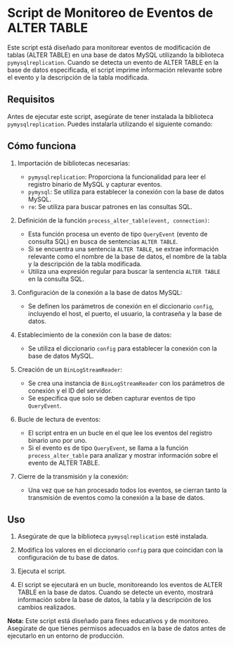 # Script de Monitoreo de Eventos de ALTER TABLE

Este script está diseñado para monitorear eventos de modificación de tablas (ALTER TABLE) en una base de datos MySQL utilizando la biblioteca `pymysqlreplication`. Cuando se detecta un evento de ALTER TABLE en la base de datos especificada, el script imprime información relevante sobre el evento y la descripción de la tabla modificada.

## Requisitos

Antes de ejecutar este script, asegúrate de tener instalada la biblioteca `pymysqlreplication`. Puedes instalarla utilizando el siguiente comando:


## Cómo funciona

1. Importación de bibliotecas necesarias:
   - `pymysqlreplication`: Proporciona la funcionalidad para leer el registro binario de MySQL y capturar eventos.
   - `pymysql`: Se utiliza para establecer la conexión con la base de datos MySQL.
   - `re`: Se utiliza para buscar patrones en las consultas SQL.

2. Definición de la función `process_alter_table(event, connection)`:
   - Esta función procesa un evento de tipo `QueryEvent` (evento de consulta SQL) en busca de sentencias `ALTER TABLE`.
   - Si se encuentra una sentencia `ALTER TABLE`, se extrae información relevante como el nombre de la base de datos, el nombre de la tabla y la descripción de la tabla modificada.
   - Utiliza una expresión regular para buscar la sentencia `ALTER TABLE` en la consulta SQL.

3. Configuración de la conexión a la base de datos MySQL:
   - Se definen los parámetros de conexión en el diccionario `config`, incluyendo el host, el puerto, el usuario, la contraseña y la base de datos.

4. Establecimiento de la conexión con la base de datos:
   - Se utiliza el diccionario `config` para establecer la conexión con la base de datos MySQL.

5. Creación de un `BinLogStreamReader`:
   - Se crea una instancia de `BinLogStreamReader` con los parámetros de conexión y el ID del servidor.
   - Se especifica que solo se deben capturar eventos de tipo `QueryEvent`.

6. Bucle de lectura de eventos:
   - El script entra en un bucle en el que lee los eventos del registro binario uno por uno.
   - Si el evento es de tipo `QueryEvent`, se llama a la función `process_alter_table` para analizar y mostrar información sobre el evento de ALTER TABLE.

7. Cierre de la transmisión y la conexión:
   - Una vez que se han procesado todos los eventos, se cierran tanto la transmisión de eventos como la conexión a la base de datos.

## Uso

1. Asegúrate de que la biblioteca `pymysqlreplication` esté instalada.

2. Modifica los valores en el diccionario `config` para que coincidan con la configuración de tu base de datos.

3. Ejecuta el script.

4. El script se ejecutará en un bucle, monitoreando los eventos de ALTER TABLE en la base de datos. Cuando se detecte un evento, mostrará información sobre la base de datos, la tabla y la descripción de los cambios realizados.

**Nota:** Este script está diseñado para fines educativos y de monitoreo. Asegúrate de que tienes permisos adecuados en la base de datos antes de ejecutarlo en un entorno de producción.
